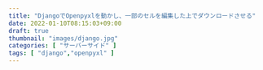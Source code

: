 ```yaml
---
title: "DjangoでOpenpyxlを動かし、一部のセルを編集した上でダウンロードさせる"
date: 2022-01-10T08:15:03+09:00
draft: true
thumbnail: "images/django.jpg"
categories: [ "サーバーサイド" ]
tags: [ "django","openpyxl" ]
---
```





